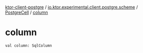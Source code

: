 [ktor-client-postgre](../../index.md) / [io.ktor.experimental.client.postgre.scheme](../index.md) / [PostgreCell](index.md) / [column](./column.md)

# column

`val column: SqlColumn`
